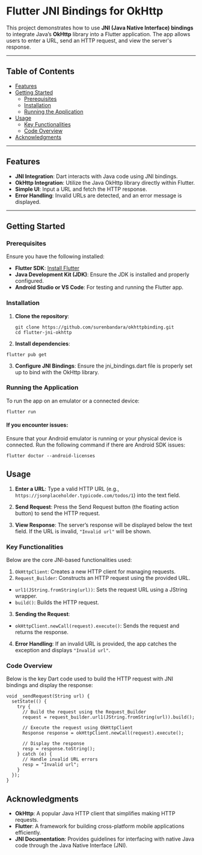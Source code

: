 # Flutter JNI Bindings for OkHttp

This project demonstrates how to use **JNI (Java Native Interface) bindings** to integrate Java’s **OkHttp** library into a Flutter application. The app allows users to enter a URL, send an HTTP request, and view the server's response.

---

## Table of Contents
- [Features](#features)
- [Getting Started](#getting-started)
  - [Prerequisites](#prerequisites)
  - [Installation](#installation)
  - [Running the Application](#running-the-application)
- [Usage](#usage)
  - [Key Functionalities](#key-functionalities)
  - [Code Overview](#code-overview)
- [Acknowledgments](#acknowledgments)

---

## Features

- **JNI Integration**: Dart interacts with Java code using JNI bindings.
- **OkHttp Integration**: Utilize the Java OkHttp library directly within Flutter.
- **Simple UI**: Input a URL and fetch the HTTP response.
- **Error Handling**: Invalid URLs are detected, and an error message is displayed.

---

## Getting Started

### Prerequisites

Ensure you have the following installed:
- **Flutter SDK**: [Install Flutter](https://flutter.dev/docs/get-started/install)
- **Java Development Kit (JDK)**: Ensure the JDK is installed and properly configured.
- **Android Studio or VS Code**: For testing and running the Flutter app.

### Installation

1. **Clone the repository**:
   ```shell
   git clone https://github.com/surenbandara/okhttpbinding.git
   cd flutter-jni-okhttp
   ```

2. **Install dependencies**:
```shell
flutter pub get
```

3. **Configure JNI Bindings**:
   Ensure the jni_bindings.dart file is properly set up to bind with the OkHttp library.

### Running the Application
To run the app on an emulator or a connected device:

```shell
flutter run
```

#### If you encounter issues:

Ensure that your Android emulator is running or your physical device is connected.
Run the following command if there are Android SDK issues:
```shell
flutter doctor --android-licenses
```

## Usage
1. **Enter a URL**:
Type a valid HTTP URL (e.g., `https://jsonplaceholder.typicode.com/todos/1`) into the text field.

2. **Send Request**:
Press the Send Request button (the floating action button) to send the HTTP request.

3. **View Response**:
The server’s response will be displayed below the text field. If the URL is invalid, `"Invalid url"` will be shown.

### Key Functionalities
Below are the core JNI-based functionalities used:

1. `OkHttpClient`: Creates a new HTTP client for managing requests.
2. `Request_Builder`: Constructs an HTTP request using the provided URL.
  - `url1(JString.fromString(url))`: Sets the request URL using a JString wrapper.
  - `build()`: Builds the HTTP request.
3. **Sending the Request**:
  - `okHttpClient.newCall(request).execute()`: Sends the request and returns the response.
4.  **Error Handling**:
If an invalid URL is provided, the app catches the exception and displays `"Invalid url"`.

### Code Overview
Below is the key Dart code used to build the HTTP request with JNI bindings and display the response:

```shell
void _sendRequest(String url) {
  setState(() {
    try {
      // Build the request using the Request_Builder
      request = request_builder.url1(JString.fromString(url)).build();

      // Execute the request using OkHttpClient
      Response response = okHttpClient.newCall(request).execute();

      // Display the response
      resp = response.toString();
    } catch (e) {
      // Handle invalid URL errors
      resp = "Invalid url";
    }
  });
}
```

## Acknowledgments

- **OkHttp**: A popular Java HTTP client that simplifies making HTTP requests.
- **Flutter**: A framework for building cross-platform mobile applications efficiently.
- **JNI Documentation**: Provides guidelines for interfacing with native Java code through the Java Native Interface (JNI).

